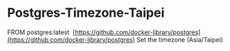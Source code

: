
Postgres-Timezone-Taipei
==========================
FROM postgres:latest 
[https://github.com/docker-library/postgres](https://github.com/docker-library/postgres)
Set the timezone (Asia/Taipei)
